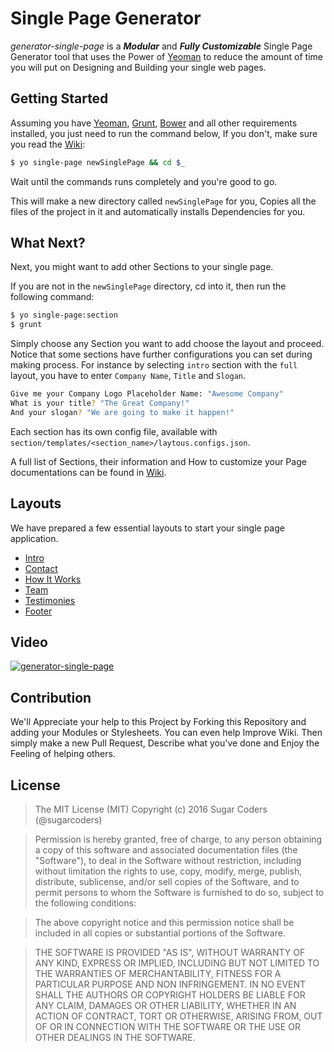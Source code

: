 # Single Page Generator

*generator-single-page* is a **_Modular_** and **_Fully Customizable_** Single Page Generator tool that uses the Power of [Yeoman](http://yeoman.io/) to reduce the amount of time you will put on Designing and Building your single web pages.

## Getting Started
Assuming you have [Yeoman](http://yeoman.io/), [Grunt](http://gruntjs.com/), [Bower](http://bower.io) and all other requirements installed, you just need to run the command below, If you don't, make sure you read the [Wiki](wiki):

```sh
$ yo single-page newSinglePage && cd $_
```
Wait until the commands runs completely and you're good to go.

This will make a new directory called ` newSinglePage ` for you, Copies all the files of the project in it and automatically installs Dependencies for you.

## What Next?
Next, you might want to add other Sections to your single page.

If you are not in the `newSinglePage` directory, cd into it, then run the following command:

```sh
$ yo single-page:section
$ grunt
```

Simply choose any Section you want to add choose the layout and proceed. Notice that some sections have further configurations you can set during making process. For instance by selecting `intro` section with the `full` layout, you have to enter `Company Name`, `Title` and `Slogan`.

```sh
Give me your Company Logo Placeholder Name: "Awesome Company"
What is your title? "The Great Company!"
And your slogan? "We are going to make it happen!"
```
Each section has its own config file, available with `section/templates/<section_name>/laytous.configs.json`.

A full list of Sections, their information and How to customize your Page documentations can be found in [Wiki](http://github.com/sugarcoders/generator-single-page/wiki).

## Layouts
We have prepared a few essential layouts to start your single page application.

* [Intro](https://github.com/sugarcoders/generator-single-page-intro)
* [Contact](https://github.com/sugarcoders/generator-single-page-contact)
* [How It Works](https://github.com/sugarcoders/generator-single-page-howitworks)
* [Team](https://github.com/sugarcoders/generator-single-page-team)
* [Testimonies](https://github.com/sugarcoders/generator-single-page-testimonies)
* [Footer](https://github.com/sugarcoders/generator-single-page-footer)

## Video
[![generator-single-page](http://img.youtube.com/vi/kHFBJHHDw3I/maxresdefault.jpg)](http://www.youtube.com/watch?v=kHFBJHHDw3I)


## Contribution
We'll Appreciate your help to this Project by Forking this Repository and adding your Modules or Stylesheets. You can even help Improve Wiki. Then simply make a new Pull Request, Describe what you've done and Enjoy the Feeling of helping others.

## License
> The MIT License (MIT)
Copyright (c) 2016 Sugar Coders (@sugarcoders)

> Permission is hereby granted, free of charge, to any person obtaining a copy of this software and associated documentation files (the "Software"), to deal in the Software without restriction, including without limitation the rights to use, copy, modify, merge, publish, distribute, sublicense, and/or sell copies of the Software, and to permit persons to whom the Software is furnished to do so, subject to the following conditions:

> The above copyright notice and this permission notice shall be included in all copies or substantial portions of the Software.

> THE SOFTWARE IS PROVIDED "AS IS", WITHOUT WARRANTY OF ANY KIND, EXPRESS OR IMPLIED, INCLUDING BUT NOT LIMITED TO THE WARRANTIES OF MERCHANTABILITY, FITNESS FOR A PARTICULAR PURPOSE AND NON INFRINGEMENT. IN NO EVENT SHALL THE AUTHORS OR COPYRIGHT HOLDERS BE LIABLE FOR ANY CLAIM, DAMAGES OR OTHER LIABILITY, WHETHER IN AN ACTION OF CONTRACT, TORT OR OTHERWISE, ARISING FROM, OUT OF OR IN CONNECTION WITH THE SOFTWARE OR THE USE OR OTHER DEALINGS IN THE SOFTWARE.
